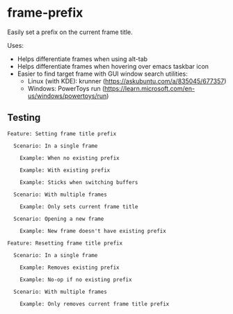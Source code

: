 # frame-prefix

Easily set a prefix on the current frame title.

Uses:

- Helps differentiate frames when using alt-tab
- Helps differentiate frames when hovering over emacs taskbar icon
- Easier to find target frame with GUI window search utilities:
  - Linux (with KDE): krunner (https://askubuntu.com/a/835045/677357)
  - Windows: PowerToys run (https://learn.microsoft.com/en-us/windows/powertoys/run)

## Testing

```
Feature: Setting frame title prefix

  Scenario: In a single frame

    Example: When no existing prefix

    Example: With existing prefix

    Example: Sticks when switching buffers

  Scenario: With multiple frames

    Example: Only sets current frame title

  Scenario: Opening a new frame

    Example: New frame doesn't have existing prefix

Feature: Resetting frame title prefix

  Scenario: In a single frame

    Example: Removes existing prefix

    Example: No-op if no existing prefix

  Scenario: With multiple frames

    Example: Only removes current frame title prefix
```

